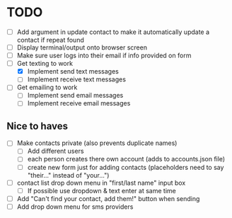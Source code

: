 # TODO

- [ ] Add argument in update contact to make it automatically update a contact if repeat found
- [ ] Display terminal/output onto browser screen
- [ ] Make sure user logs into their email if info provided on form
- [ ] Get texting to work
  - [X] Implement send text messages
  - [ ] Implement receive text messages
- [ ] Get emailing to work
  - [ ] Implement send email messages
  - [ ] Implement receive email messages

## Nice to haves

- [ ] Make contacts private (also prevents duplicate names)
  - [ ] Add different users
  - [ ] each person creates there own account (adds to accounts.json file)
  - [ ] create new form just for adding contacts (placeholders need to say "their..." instead of "your...")
- [ ] contact list drop down menu in "first/last name" input box
  - [ ] If possible use dropdown & text enter at same time
- [ ] Add "Can't find your contact, add them!" button when sending
- [ ] Add drop down menu for sms providers
